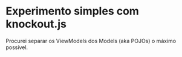 Experimento simples com knockout.js
===================================

Procurei separar os ViewModels dos Models (aka POJOs) o máximo possível.

